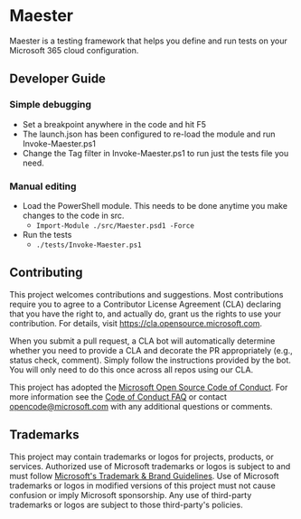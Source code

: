 # Maester

Maester is a testing framework that helps you define and run tests on your Microsoft 365 cloud configuration.

## Developer Guide

### Simple debugging

* Set a breakpoint anywhere in the code and hit F5
* The launch.json has been configured to re-load the module and run Invoke-Maester.ps1
* Change the Tag filter in Invoke-Maester.ps1 to run just the tests file you need.

### Manual editing

* Load the PowerShell module. This needs to be done anytime you make changes to the code in src.
  * `Import-Module ./src/Maester.psd1 -Force`
* Run the tests
  * `./tests/Invoke-Maester.ps1`

## Contributing

This project welcomes contributions and suggestions.  Most contributions require you to agree to a
Contributor License Agreement (CLA) declaring that you have the right to, and actually do, grant us
the rights to use your contribution. For details, visit https://cla.opensource.microsoft.com.

When you submit a pull request, a CLA bot will automatically determine whether you need to provide
a CLA and decorate the PR appropriately (e.g., status check, comment). Simply follow the instructions
provided by the bot. You will only need to do this once across all repos using our CLA.

This project has adopted the [Microsoft Open Source Code of Conduct](https://opensource.microsoft.com/codeofconduct/).
For more information see the [Code of Conduct FAQ](https://opensource.microsoft.com/codeofconduct/faq/) or
contact [opencode@microsoft.com](mailto:opencode@microsoft.com) with any additional questions or comments.

## Trademarks

This project may contain trademarks or logos for projects, products, or services. Authorized use of Microsoft 
trademarks or logos is subject to and must follow 
[Microsoft's Trademark & Brand Guidelines](https://www.microsoft.com/en-us/legal/intellectualproperty/trademarks/usage/general).
Use of Microsoft trademarks or logos in modified versions of this project must not cause confusion or imply Microsoft sponsorship.
Any use of third-party trademarks or logos are subject to those third-party's policies.
